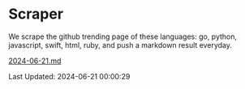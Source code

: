 # Scraper

We scrape the github trending page of these languages: go, python, javascript, swift, html, ruby, and push a markdown result everyday.

[2024-06-21.md](https://github.com/henson/Scraper/blob/master/2024-06-21.md)

Last Updated: 2024-06-21 00:00:29